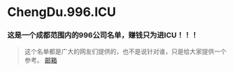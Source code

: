 # ChengDu.996.ICU
### 这是一个成都范围内的996公司名单，赚钱只为进ICU！！！
> 这个名单都是广大的网友们提供的，也不是说针对谁，只是给大家提供一个参考。
> <a href="mailto:leifeng996@gmail.com">邮箱</a>
